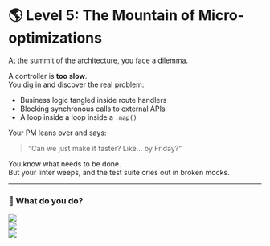 # 🌎 Level 5: The Mountain of Micro-optimizations

At the summit of the architecture, you face a dilemma.

A controller is **too slow**.  
You dig in and discover the real problem:  
- Business logic tangled inside route handlers  
- Blocking synchronous calls to external APIs  
- A loop inside a loop inside a `.map()`

Your PM leans over and says:  
> “Can we just make it faster? Like... by Friday?”

You know what needs to be done.  
But your linter weeps, and the test suite cries out in broken mocks.

---

### 💭 What do you do?

<a href="../boss-cutscene.md">
  <img src="https://img.shields.io/badge/Refactor%20architecture%2C%20add%20caching%2C%20and%20decouple%20external%20calls-darkred?style=for-the-badge"/>
</a>

<br />

<a href="./level-5-error-1.md">
  <img src="https://img.shields.io/badge/Add%20a%20sleep(1)%20after%20each%20API%20call%20to%20reduce%20load-darkred?style=for-the-badge"/>
</a>

<br />

<a href="./level-5-error-2.md">
  <img src="https://img.shields.io/badge/Minify%20the%20JS%20files%20by%20hand%20and%20delete%20console.logs-darkred?style=for-the-badge"/>
</a>
